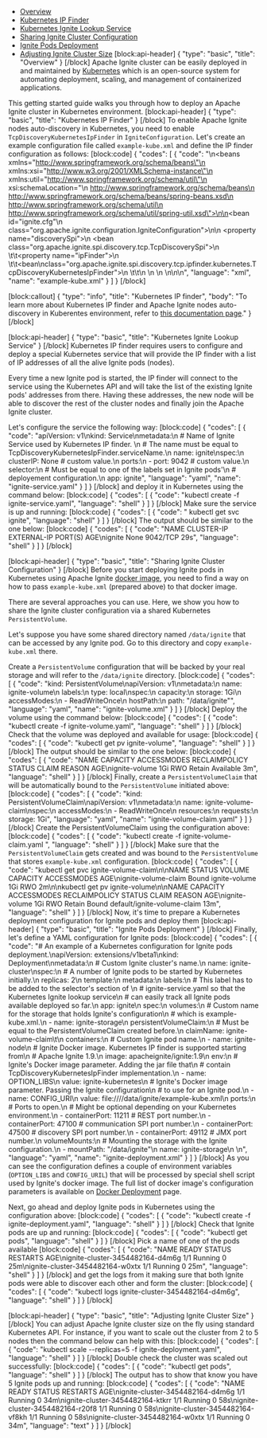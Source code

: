 * [Overview](#overview)
* [Kubernetes IP Finder](#kubernetes-ip-finder)
* [Kubernetes Ignite Lookup Service](#kubernetes-ignite-lookup-service)
* [Sharing Ignite Cluster Configuration](#sharing-ignite-cluster-configuration)
* [Ignite Pods Deployment](#ignite-pods-deployment)
* [Adjusting Ignite Cluster Size](#adjusting-ignite-cluster-size)
[block:api-header]
{
  "type": "basic",
  "title": "Overview"
}
[/block]
Apache Ignite cluster can be easily deployed in and maintained by [Kubernetes](https://kubernetes.io) which is an open-source system for automating deployment, scaling, and management of containerized applications.

This getting started guide walks you through how to deploy an Apache Ignite cluster in Kubernetes environment.
[block:api-header]
{
  "type": "basic",
  "title": "Kubernetes IP Finder"
}
[/block]
To enable Apache Ignite nodes auto-discovery in Kubernetes, you need to enable `TcpDiscoveryKubernetesIpFinder` in `IgniteConfiguration`. Let's create an example configuration file called `example-kube.xml` and define the IP finder configuration as follows:
[block:code]
{
  "codes": [
    {
      "code": "<?xml version=\"1.0\" encoding=\"UTF-8\"?>\n<beans xmlns=\"http://www.springframework.org/schema/beans\"\n       xmlns:xsi=\"http://www.w3.org/2001/XMLSchema-instance\"\n       xmlns:util=\"http://www.springframework.org/schema/util\"\n       xsi:schemaLocation=\"\n        http://www.springframework.org/schema/beans\n        http://www.springframework.org/schema/beans/spring-beans.xsd\n        http://www.springframework.org/schema/util\n        http://www.springframework.org/schema/util/spring-util.xsd\">\n\n<bean id=\"ignite.cfg\"\n    class=\"org.apache.ignite.configuration.IgniteConfiguration\">\n\n    <property name=\"discoverySpi\">\n        <bean class=\"org.apache.ignite.spi.discovery.tcp.TcpDiscoverySpi\">\n        \t\t<property name=\"ipFinder\">\n            \t\t<bean\nclass=\"org.apache.ignite.spi.discovery.tcp.ipfinder.kubernetes.TcpDiscoveryKubernetesIpFinder\">\n            \t\t</bean>\n            </property>\n        </bean>\n    </property>\n</bean>\n</beans>\n",
      "language": "xml",
      "name": "example-kube.xml"
    }
  ]
}
[/block]

[block:callout]
{
  "type": "info",
  "title": "Kubernetes IP finder",
  "body": "To learn more about Kubernetes IP finder and Apache Ignite nodes auto-discovery in Kuberentes environment, refer to [this documentation page](https://apacheignite-mix.readme.io/docs/kubernetes-discovery)."
}
[/block]

[block:api-header]
{
  "type": "basic",
  "title": "Kubernetes Ignite Lookup Service"
}
[/block]
Kubernetes IP finder requires users to configure and deploy a special Kubernetes service that will provide the IP finder with a list of IP addresses of all the alive Ignite pods (nodes).

Every time a new Ignite pod is started, the IP finder will connect to the service using the Kubernetes API and will take the list of the existing Ignite pods' addresses from there. Having these addresses, the new node will be able to discover the rest of the cluster nodes and finally join the Apache Ignite cluster.

Let's configure the service the following way:
[block:code]
{
  "codes": [
    {
      "code": "apiVersion: v1\nkind: Service\nmetadata:\n  # Name of Ignite Service used by Kubernetes IP finder. \n  # The name must be equal to TcpDiscoveryKubernetesIpFinder.serviceName.\n  name: ignite\nspec:\n  clusterIP: None # custom value.\n  ports:\n    - port: 9042 # custom value.\n  selector:\n    # Must be equal to one of the labels set in Ignite pods'\n    # deployement configuration.\n    app: ignite",
      "language": "yaml",
      "name": "ignite-service.yaml"
    }
  ]
}
[/block]
and deploy it in Kubernetes using the command below:
[block:code]
{
  "codes": [
    {
      "code": "kubectl create -f ignite-service.yaml",
      "language": "shell"
    }
  ]
}
[/block]
Make sure the service is up and running:
[block:code]
{
  "codes": [
    {
      "code": " kubectl get svc ignite",
      "language": "shell"
    }
  ]
}
[/block]
The output should be similar to the one below:
[block:code]
{
  "codes": [
    {
      "code": "NAME      CLUSTER-IP   EXTERNAL-IP   PORT(S)    AGE\nignite    None         <none>        9042/TCP   29s",
      "language": "shell"
    }
  ]
}
[/block]

[block:api-header]
{
  "type": "basic",
  "title": "Sharing Ignite Cluster Configuration"
}
[/block]
Before you start deploying Ignite pods in Kubernetes using Apache Ignite [docker image](https://apacheignite.readme.io/docs/docker-deployment), you need to find a way on how to pass `example-kube.xml` (prepared above) to that docker image.

There are several approaches you can use. Here, we show you how to share the Ignite cluster configuration via a shared Kubernetes `PersistentVolume`.

Let's suppose you have some shared directory named `/data/ignite` that can be accessed by any Ignite pod. Go to this directory and copy `example-kube.xml` there.

Create a `PersistentVolume` configuration that will be backed by your real storage and will refer to the `/data/ignite` directory.
[block:code]
{
  "codes": [
    {
      "code": "kind: PersistentVolume\napiVersion: v1\nmetadata:\n  name: ignite-volume\n  labels:\n    type: local\nspec:\n  capacity:\n    storage: 1Gi\n  accessModes:\n    - ReadWriteOnce\n  hostPath:\n    path: \"/data/ignite\"",
      "language": "yaml",
      "name": "ignite-volume.xml"
    }
  ]
}
[/block]
 Deploy the volume using the command below:
[block:code]
{
  "codes": [
    {
      "code": "kubectl create -f ignite-volume.yaml",
      "language": "shell"
    }
  ]
}
[/block]
Check that the volume was deployed and available for usage:
[block:code]
{
  "codes": [
    {
      "code": "kubectl get pv ignite-volume",
      "language": "shell"
    }
  ]
}
[/block]
The output should be similar to the one below:
[block:code]
{
  "codes": [
    {
      "code": "NAME            CAPACITY   ACCESSMODES   RECLAIMPOLICY   STATUS      CLAIM     REASON    AGE\nignite-volume   1Gi        RWO           Retain          Available                       3m",
      "language": "shell"
    }
  ]
}
[/block]
Finally, create a `PersistentVolumeClaim` that will be automatically bound to the `PersistentVolume` initiated above:
[block:code]
{
  "codes": [
    {
      "code": "kind: PersistentVolumeClaim\napiVersion: v1\nmetadata:\n  name: ignite-volume-claim\nspec:\n  accessModes:\n    - ReadWriteOnce\n  resources:\n    requests:\n      storage: 1Gi",
      "language": "yaml",
      "name": "ignite-volume-claim.yaml"
    }
  ]
}
[/block]
Create the PersistentVolumeClaim using the configuration above:
[block:code]
{
  "codes": [
    {
      "code": "kubectl create -f ignite-volume-claim.yaml ",
      "language": "shell"
    }
  ]
}
[/block]
Make sure that the `PersistentVolumeClaim` gets created and was bound to the `PersistentVolume` that stores `example-kube.xml` configuration.
[block:code]
{
  "codes": [
    {
      "code": "kubectl get pvc ignite-volume-claim\n\nNAME                  STATUS    VOLUME          CAPACITY   ACCESSMODES   AGE\nignite-volume-claim   Bound     ignite-volume   1Gi        RWO           2m\n\nkubectl get pv ignite-volume\n\nNAME            CAPACITY   ACCESSMODES   RECLAIMPOLICY   STATUS    CLAIM                         REASON    AGE\nignite-volume   1Gi        RWO           Retain          Bound     default/ignite-volume-claim             13m",
      "language": "shell"
    }
  ]
}
[/block]
Now, it's time to prepare a Kubernetes deployment configuration for Ignite pods and deploy them
[block:api-header]
{
  "type": "basic",
  "title": "Ignite Pods Deployment"
}
[/block]
Finally, let's define a YAML configuration for Ignite pods:
[block:code]
{
  "codes": [
    {
      "code": "# An example of a Kubernetes configuration for Ignite pods deployment.\napiVersion: extensions/v1beta1\nkind: Deployment\nmetadata:\n  # Custom Ignite cluster's name.\n  name: ignite-cluster\nspec:\n  # A number of Ignite pods to be started by Kubernetes initially.\n  replicas: 2\n  template:\n    metadata:\n      labels:\n        # This label has to be added to the selector's section of \n        # ignite-service.yaml so that the Kubernetes Ignite lookup service\n        # can easily track all Ignite pods available deployed so far.\n        app: ignite\n    spec:\n      volumes:\n        # Custom name for the storage that holds Ignite's configuration\n        # which is example-kube.xml.\n        - name: ignite-storage\n          persistentVolumeClaim:\n           # Must be equal to the PersistentVolumeClaim created before.\n           claimName: ignite-volume-claim\t\n      containers:\n        # Custom Ignite pod name.\n      - name: ignite-node\n        # Ignite Docker image. Kubernetes IP finder is supported starting from\n        # Apache Ignite 1.9.\n        image: apacheignite/ignite:1.9\n        env:\n        # Ignite's Docker image parameter. Adding the jar file that\n        # contain TcpDiscoveryKubernetesIpFinder implementation.\n        - name: OPTION_LIBS\n          value: ignite-kubernetes\n        # Ignite's Docker image parameter. Passing the Ignite configuration\n        # to use for an Ignite pod.\n        - name: CONFIG_URI\n          value: file:////data/ignite/example-kube.xml\n        ports:\n        # Ports to open.\n        # Might be optional depending on your Kubernetes environment.\n        - containerPort: 11211 # REST port number.\n        - containerPort: 47100 # communication SPI port number.\n        - containerPort: 47500 # discovery SPI port number.\n        - containerPort: 49112 # JMX port number.\n        volumeMounts:\n        # Mounting the storage with the Ignite configuration.\n        - mountPath: \"/data/ignite\"\n          name: ignite-storage\n          \n",
      "language": "yaml",
      "name": "ignite-deployment.xml"
    }
  ]
}
[/block]
As you can see the configuration defines a couple of environment variables (`OPTION_LIBS` and `CONFIG_URIL`) that will be processed by special shell script used by Ignite's docker image. The full list of docker image's configuration parameters is available on [Docker Deployment](doc:docker-deployment) page.

Next, go ahead and deploy Ignite pods in Kubernetes using the configuration​ above:
[block:code]
{
  "codes": [
    {
      "code": "kubectl create -f ignite-deployment.yaml",
      "language": "shell"
    }
  ]
}
[/block]
Check that Ignite pods are up and running:
[block:code]
{
  "codes": [
    {
      "code": "kubectl get pods",
      "language": "shell"
    }
  ]
}
[/block]
Pick a name of one of the pods available 
[block:code]
{
  "codes": [
    {
      "code": "NAME                              READY     STATUS    RESTARTS   AGE\nignite-cluster-3454482164-d4m6g   1/1       Running   0          25m\nignite-cluster-3454482164-w0xtx   1/1       Running   0          25m",
      "language": "shell"
    }
  ]
}
[/block]
and get the logs from it making sure that both Ignite pods were able to discover each other and form the cluster:
[block:code]
{
  "codes": [
    {
      "code": "kubectl logs ignite-cluster-3454482164-d4m6g",
      "language": "shell"
    }
  ]
}
[/block]

[block:api-header]
{
  "type": "basic",
  "title": "Adjusting Ignite Cluster Size"
}
[/block]
You can adjust Apache Ignite cluster size on the fly using standard Kubernetes API. For instance, if you want to scale out the cluster from 2 to 5 nodes then the command below can help with this:
[block:code]
{
  "codes": [
    {
      "code": "kubectl scale --replicas=5 -f ignite-deployment.yaml",
      "language": "shell"
    }
  ]
}
[/block]
Double check the cluster was scaled out successfully:
[block:code]
{
  "codes": [
    {
      "code": "kubectl get pods",
      "language": "shell"
    }
  ]
}
[/block]
The output has to show that know you have 5 Ignite pods up and running:
[block:code]
{
  "codes": [
    {
      "code": "NAME                              READY     STATUS    RESTARTS   AGE\nignite-cluster-3454482164-d4m6g   1/1       Running   0          34m\nignite-cluster-3454482164-ktkrr   1/1       Running   0          58s\nignite-cluster-3454482164-r20f8   1/1       Running   0          58s\nignite-cluster-3454482164-vf8kh   1/1       Running   0          58s\nignite-cluster-3454482164-w0xtx   1/1       Running   0          34m",
      "language": "text"
    }
  ]
}
[/block]